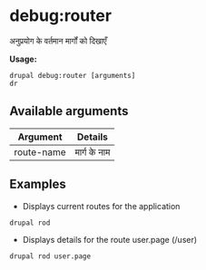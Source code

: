 # debug:router
अनुप्रयोग के वर्तमान मार्गों को दिखाएँ

**Usage:**
```
drupal debug:router [arguments]
dr
```

## Available arguments
Argument | Details
---------|-------------
route-name | मार्ग के नाम

## Examples
* Displays current routes for the application
```
drupal rod
```
* Displays details for the route user.page (/user)
```
drupal rod user.page
```
